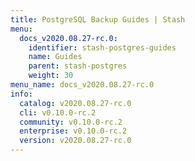 ```yaml
---
title: PostgreSQL Backup Guides | Stash
menu:
  docs_v2020.08.27-rc.0:
    identifier: stash-postgres-guides
    name: Guides
    parent: stash-postgres
    weight: 30
menu_name: docs_v2020.08.27-rc.0
info:
  catalog: v2020.08.27-rc.0
  cli: v0.10.0-rc.2
  community: v0.10.0-rc.2
  enterprise: v0.10.0-rc.2
  version: v2020.08.27-rc.0
---
```


